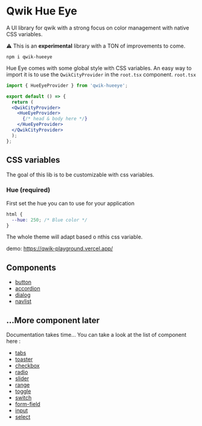 # Qwik Hue Eye

A UI library for qwik with a strong focus on color management with native CSS variables.

⚠️ This is an **experimental** library with a TON of improvements to come.

```
npm i qwik-hueeye
```

Hue Eye comes with some global style with CSS variables. An easy way to import it is to use the `QwikCityProvider` in the `root.tsx` component.
`root.tsx`
```jsx
import { HueEyeProvider } from 'qwik-hueeye';

export default () => {
  return (
  <QwikCityProvider>
    <HueEyeProvider>
      {/* head & body here */}
    </HueEyeProvider>
  </QwikCityProvider>
  );
};
```

## CSS variables
The goal of this lib is to be customizable with css variables.

### Hue (required)
First set the hue you can to use for your application
```css
html {
  --hue: 250; /* Blue color */
}
```
The whole theme will adapt based o nthis css variable.

demo: https://qwik-playground.vercel.app/ 

## Components

- [button](src/components/button)
- [accordion](src/components/accordion)
- [dialog](src/components/dialog)
- [navlist](src/components/navlist)


## ...More component later
Documentation takes time...
You can take a look at the list of component here : 
- [tabs](src/components/tabs/tabs.tsx)
- [toaster](src/components/toaster/toaster.tsx)
- [checkbox](src/components/form/checkbox/checkbox.tsx)
- [radio](src/components/form/radio/radio.tsx)
- [slider](src/components/form/slider/slider.tsx)
- [range](src/components/form/slider/range.tsx)
- [toggle](src/components/form/toggle/toggle.tsx)
- [switch](src/components/form/switch/switch.tsx)
- [form-field](src/components/form/form-field/form-field.tsx)
- [input](src/components/form/input/input.tsx)
- [select](src/components/form/select/select.tsx)